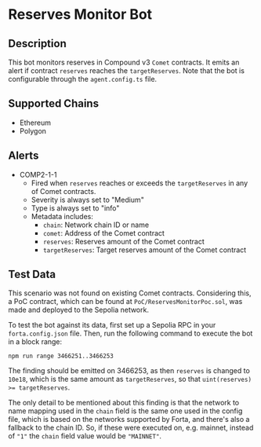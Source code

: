 # Reserves Monitor Bot

## Description

This bot monitors reserves in Compound v3 `Comet` contracts. It emits an alert
if contract `reserves` reaches the `targetReserves`.
Note that the bot is configurable through the `agent.config.ts` file.

## Supported Chains

- Ethereum
- Polygon

## Alerts

- COMP2-1-1
  - Fired when `reserves` reaches or exceeds the `targetReserves` in any of
  Comet contracts.
  - Severity is always set to "Medium"
  - Type is always set to "info"
  - Metadata includes:
    - `chain`: Network chain ID or name
    - `comet`: Address of the Comet contract
    - `reserves`: Reserves amount of the Comet contract
    - `targetReserves`: Target reserves amount of the Comet contract

## Test Data

This scenario was not found on existing Comet contracts. Considering this, a
PoC contract, which can be found at `PoC/ReservesMonitorPoc.sol`, was made and
deployed to the Sepolia network.

To test the bot against its data, first set up a Sepolia RPC in your
`forta.config.json` file. Then, run the following command to execute the bot
in a block range:

```
npm run range 3466251..3466253
```

The finding should be emitted on 3466253, as then `reserves` is changed to
`10e18`, which is the same amount as `targetReserves`, so that
`uint(reserves) >= targetReserves`.

The only detail to be mentioned about this finding is that the network to name
mapping used in the `chain` field is the same one used in the config file,
which is based on the networks supported by Forta, and there's also a fallback
to the chain ID. So, if these were executed on, e.g. mainnet, instead of `"1"`
the `chain` field value would be `"MAINNET"`.
